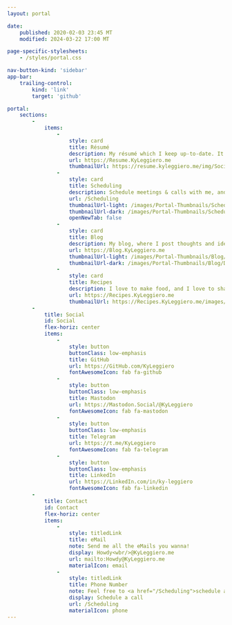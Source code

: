 ```yaml
---
layout: portal

date:
    published: 2020-02-03 23:45 MT
    modified: 2024-03-22 17:00 MT

page-specific-stylesheets:
    - /styles/portal.css

nav-button-kind: 'sidebar'
app-bar:
    trailing-control:
        kind: 'link'
        target: 'github'

portal:
    sections:
        -
            items:
                -
                    style: card
                    title: Résumé
                    description: My résumé which I keep up-to-date. It's even mobile-friendly!
                    url: https://Resume.KyLeggiero.me
                    thumbnailUrl: https://resume.kyleggiero.me/img/Social-Preview.png
                -
                    style: card
                    title: Scheduling
                    description: Schedule meetings & calls with me, and check my availability
                    url: /Scheduling
                    thumbnailUrl-light: /images/Portal-Thumbnails/Scheduling/Light Mode.jpg
                    thumbnailUrl-dark: /images/Portal-Thumbnails/Scheduling/Dark Mode.jpg
                    openNewTab: false
                -
                    style: card
                    title: Blog
                    description: My blog, where I post thoughts and ideas too complex for a tweet
                    url: https://Blog.KyLeggiero.me
                    thumbnailUrl-light: /images/Portal-Thumbnails/Blog/Light Mode.svg
                    thumbnailUrl-dark: /images/Portal-Thumbnails/Blog/Dark Mode.svg
                -
                    style: card
                    title: Recipes
                    description: I love to make food, and I love to share! Here's some of my recipes
                    url: https://Recipes.KyLeggiero.me
                    thumbnailUrl: https://Recipes.KyLeggiero.me/images/Social-Preview.png
        -
            title: Social
            id: Social
            flex-horiz: center
            items:
                -
                    style: button
                    buttonClass: low-emphasis
                    title: GitHub
                    url: https://GitHub.com/KyLeggiero
                    fontAwesomeIcon: fab fa-github
                -
                    style: button
                    buttonClass: low-emphasis
                    title: Mastodon
                    url: https://Mastodon.Social/@KyLeggiero
                    fontAwesomeIcon: fab fa-mastodon
                -
                    style: button
                    buttonClass: low-emphasis
                    title: Telegram
                    url: https://t.me/KyLeggiero
                    fontAwesomeIcon: fab fa-telegram
                -
                    style: button
                    buttonClass: low-emphasis
                    title: LinkedIn
                    url: https://LinkedIn.com/in/ky-leggiero
                    fontAwesomeIcon: fab fa-linkedin
        -
            title: Contact
            id: Contact
            flex-horiz: center
            items:
                -
                    style: titledLink
                    title: eMail
                    note: Send me all the eMails you wanna!
                    display: Howdy<wbr/>@KyLeggiero.me
                    url: mailto:Howdy@KyLeggiero.me
                    materialIcon: email
                -
                    style: titledLink
                    title: Phone Number
                    note: Feel free to <a href="/Scheduling">schedule a call with me any time!</a>
                    display: Schedule a call
                    url: /Scheduling
                    materialIcon: phone
---
```

